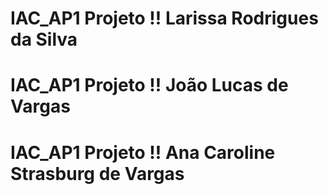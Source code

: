 # IAC_AP1 Projeto !! **Larissa Rodrigues da Silva** 
# IAC_AP1 Projeto !! **João Lucas de Vargas** 
# IAC_AP1 Projeto !! **Ana Caroline Strasburg de Vargas** 
